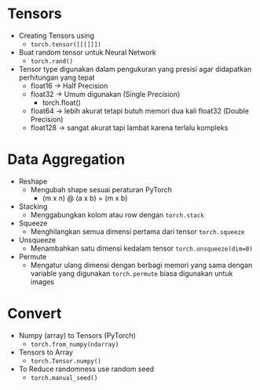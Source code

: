 # Tensors
- Creating Tensors using 
	- `torch.tensor([[[]]])`
- Buat random tensor untuk Neural Network 
	- `torch.rand()`
- Tensor type digunakan dalam pengukuran yang presisi agar didapatkan perhitungan yang tepat
	- float16 -> Half Precision
	- float32 -> Umum digunakan (Single Precision)
		- torch.float()
	- float64 -> lebih akurat tetapi butuh memori dua kali float32 (Double Precision)
	- float128 -> sangat akurat tapi lambat karena terlalu kompleks
# Data Aggregation
- Reshape
	- Mengubah shape sesuai peraturan PyTorch
		- (m x n) @ (a x b) = (m x b)
- Stacking
	- Menggabungkan kolom atau row dengan `torch.stack`
- Squeeze
	- Menghilangkan semua dimensi pertama dari tensor `torch.squeeze`
- Unsqueeze
	- Menambahkan satu dimensi kedalam tensor `torch.unsqueeze(dim=0)`
- Permute
	- Mengatur ulang dimensi dengan berbagi memori yang sama dengan variable yang digunakan `torch.permute` biasa digunakan untuk images
# Convert
- Numpy (array) to Tensors (PyTorch)
	- `torch.from_numpy(ndarray)`
- Tensors to Array
	- `torch.Tensor.numpy()`
- To Reduce randomness use random seed
	- `torch.manual_seed()`